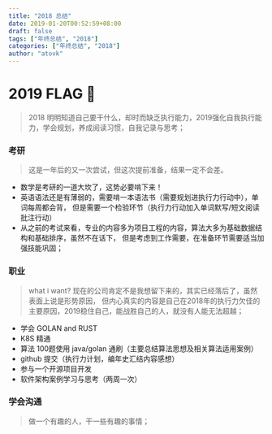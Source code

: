 ```yaml
---
title: "2018 总结"
date: 2019-01-20T00:52:59+08:00
draft: false
tags: ["年终总结", "2018"]
categories: ["年终总结", "2018"]
author: "atovk"
---
```


# 2019 FLAG 🚩
> 2018 明明知道自己要干什么，却时而缺乏执行能力，2019强化自我执行能力，学会规划，养成阅读习惯，自我记录与思考；

### 考研
> 这是一年后的又一次尝试，但这次提前准备，结果一定不会差。
- 数学是考研的一道大坎了，这势必要啃下来！
- 英语语法还是有薄弱的，需要啃一本语法书（需要规划进执行力行动中），单词每周都会背， 但是需要一个检验环节（执行力行动加入单词默写/短文阅读批注行动）
- 从之前的考试来看，专业的内容多为项目工程的内容，算法大多为基础数据结构和基础排序，虽然不在话下， 但是考虑到工作需要，在准备环节需要适当加强技能巩固；

###  职业
> what i want?
> 现在的公司肯定不是我想留下来的，其实已经落后了，虽然表面上说是形势原因， 但内心真实的内容是自己在2018年的执行力欠佳的主要原因，2019稳住自己，能战胜自己的人，就没有人能无法超越；
- 学会 GOLAN and RUST
- K8S 精通
- 算法 100题使用 java/golan 通刷（主要总结算法思想及相关算法适用案例）
- github 提交（执行力计划，编年史汇结内容感想）
- 参与一个开源项目开发
- 软件架构案例学习与思考（两周一次）

### 学会沟通
> 做一个有趣的人，干一些有趣的事情；

